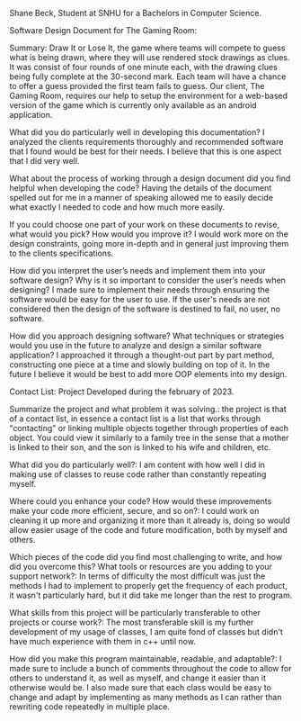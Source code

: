 Shane Beck, Student at SNHU for a Bachelors in Computer Science.

Software Design Document for The Gaming Room:

Summary:
    Draw It or Lose It, the game where teams will compete to guess what is being drawn, where they will use rendered stock drawings as clues. It was consist of four rounds of one minute each, with the drawing clues being fully complete at the 30-second mark. Each team will have a chance to offer a guess provided the first team fails to guess. Our client, The Gaming Room, requires our help to setup the environment for a web-based version of the game which is currently only available as an android application.

What did you do particularly well in developing this documentation?
    I analyzed the clients requirements thoroughly and recommended software that I found would be best for their needs. I believe that this is one aspect that I did very well.

What about the process of working through a design document did you find helpful when developing the code?
    Having the details of the document spelled out for me in a manner of speaking allowed me to easily decide what exactly I needed to code and how much more easily.

If you could choose one part of your work on these documents to revise, what would you pick? How would you improve it?
    I would work more on the design constraints, going more in-depth and in general just improving them to the clients specifications.

How did you interpret the user’s needs and implement them into your software design? Why is it so important to consider the user’s needs when designing?
    I made sure to implement their needs through ensuring the software would be easy for the user to use. If the user's needs are not considered then the design of the software is destined to fail, no user, no software.

How did you approach designing software? What techniques or strategies would you use in the future to analyze and design a similar software application?
    I approached it through a thought-out part by part method, constructing one piece at a time and slowly building on top of it. In the future I believe it would be best to add more OOP elements into my design.

Contact List:
Project Developed during the february of 2023.

Summarize the project and what problem it was solving.:
    the project is that of a contact list, in essence a contact list is a list that works through "contacting" or linking multiple objects together through properties of each object. You could view it similarly to a family tree in the sense that a mother is linked to their son, and the son is linked to his wife and children, etc.

What did you do particularly well?:
    I am content with how well I did in making use of classes to reuse code rather than constantly repeating myself.

Where could you enhance your code? How would these improvements make your code more efficient, secure, and so on?:
    I could work on cleaning it up more and organizing it more than it already is, doing so would allow easier usage of the code and future modification, both by myself and others.

Which pieces of the code did you find most challenging to write, and how did you overcome this? What tools or resources are you adding to your support network?:
    In terms of difficulty the most difficult was just the methods I had to implement to properly get the frequency of each product, it wasn't particularly hard, but it did take me longer than the rest to program.

What skills from this project will be particularly transferable to other projects or course work?:
    The most transferable skill is my further development of my usage of classes, I am quite fond of classes but didn't have much experience with them in c++ until now.

How did you make this program maintainable, readable, and adaptable?:
    I made sure to include a bunch of comments throughout the code to allow for others to understand it, as well as myself, and change it easier than it otherwise would be. I also made sure that each class would be easy to change and adapt by implementing as many methods as I can rather than rewriting code repeatedly in multiple place.
